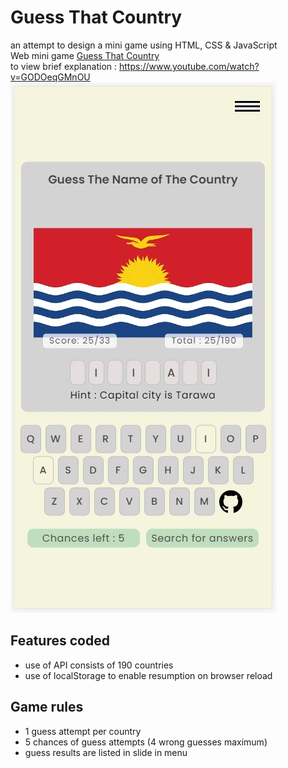 # Guess That Country
an attempt to design a mini game using HTML, CSS & JavaScript
<br>
Web mini game [Guess That Country](https://guess-that-country.netlify.app/)
<br>
to view brief explanation : https://www.youtube.com/watch?v=GODOeqGMnOU
<br>
![This is an image](./asset/thumbnail.jpg)
<br>
## Features coded
* use of API consists of 190 countries
* use of localStorage to enable resumption on browser reload

## Game rules
* 1 guess attempt per country
* 5 chances of guess attempts (4 wrong guesses maximum)
* guess results are listed in slide in menu

